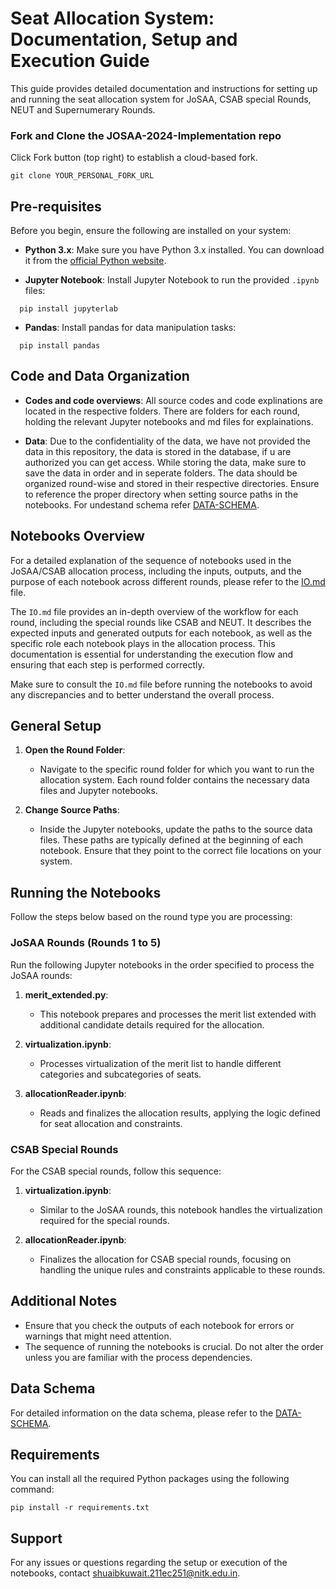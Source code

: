 # Seat Allocation System: Documentation, Setup and Execution Guide

This guide provides detailed documentation and instructions for setting up and running the seat allocation system for JoSAA, CSAB special Rounds, NEUT and Supernumerary Rounds. 

### Fork and Clone the JOSAA-2024-Implementation repo

Click Fork button (top right) to establish a cloud-based fork.

```
git clone YOUR_PERSONAL_FORK_URL
```

## Pre-requisites

Before you begin, ensure the following are installed on your system:

- **Python 3.x**: Make sure you have Python 3.x installed. You can download it from the [official Python website](https://www.python.org/downloads/).

- **Jupyter Notebook**: Install Jupyter Notebook to run the provided `.ipynb` files:
```
  pip install jupyterlab
```
-  **Pandas**: Install pandas for  data manipulation tasks:
```
  pip install pandas
```



## Code and Data Organization

- **Codes and code overviews**: All source codes and code explinations are located in the respective folders. There are folders for each round, holding the relevant Jupyter notebooks and md files for explainations.

- **Data**: Due to the confidentiality of the data, we have not provided the data in this repository, the data is stored in the database, if u are authorized you can get access. While storing the data, make sure to save the data in order and in seperate folders. The data should be organized round-wise and stored in their respective directories. Ensure to reference the proper directory when setting source paths in the notebooks. For undestand schema refer [DATA-SCHEMA](https://github.com/ShubJas/JOSAA-2024-Implementation/blob/main/Data_Table_Schema.md).

## Notebooks Overview

For a detailed explanation of the sequence of notebooks used in the JoSAA/CSAB allocation process, including the inputs, outputs, and the purpose of each notebook across different rounds, please refer to the [IO.md](./IO.md) file.

The `IO.md` file provides an in-depth overview of the workflow for each round, including the special rounds like CSAB and NEUT. It describes the expected inputs and generated outputs for each notebook, as well as the specific role each notebook plays in the allocation process. This documentation is essential for understanding the execution flow and ensuring that each step is performed correctly.

Make sure to consult the `IO.md` file before running the notebooks to avoid any discrepancies and to better understand the overall process.


## General Setup

1. **Open the Round Folder**:
   - Navigate to the specific round folder for which you want to run the allocation system. Each round folder contains the necessary data files and Jupyter notebooks.

2. **Change Source Paths**:
   - Inside the Jupyter notebooks, update the paths to the source data files. These paths are typically defined at the beginning of each notebook. Ensure that they point to the correct file locations on your system.

## Running the Notebooks

Follow the steps below based on the round type you are processing:

### JoSAA Rounds (Rounds 1 to 5)

Run the following Jupyter notebooks in the order specified to process the JoSAA rounds:

1. **merit_extended.py**:
   - This notebook prepares and processes the merit list extended with additional candidate details required for the allocation.

2. **virtualization.ipynb**:
   - Processes virtualization of the merit list to handle different categories and subcategories of seats.

3. **allocationReader.ipynb**:
   - Reads and finalizes the allocation results, applying the logic defined for seat allocation and constraints.

### CSAB Special Rounds 

For the CSAB special rounds, follow this sequence:

1. **virtualization.ipynb**:
   - Similar to the JoSAA rounds, this notebook handles the virtualization required for the special rounds.

2. **allocationReader.ipynb**:
   - Finalizes the allocation for CSAB special rounds, focusing on handling the unique rules and constraints applicable to these rounds.

## Additional Notes

- Ensure that you check the outputs of each notebook for errors or warnings that might need attention.
- The sequence of running the notebooks is crucial. Do not alter the order unless you are familiar with the process dependencies.

## Data Schema
For detailed information on the data schema, please refer to the [DATA-SCHEMA](https://github.com/ShubJas/JOSAA-2024-Implementation/blob/main/Data_Table_Schema.md).


## Requirements
You can install all the required Python packages using the following command:

```
pip install -r requirements.txt
```



## Support

For any issues or questions regarding the setup or execution of the notebooks, contact [shuaibkuwait.211ec251@nitk.edu.in](mailto:shuaibkuwait.211ec251@nitk.edu.in).
